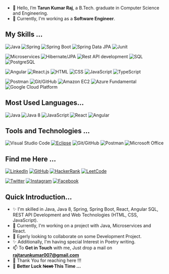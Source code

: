 - 👋 Hello, I’m **Tarun Kumar Raj**, a B.Tech. graduate in Computer Science and Engineering.
- 👀 Currently, I'm working as a **Software Engineer**.

## My Skills ...
![Java](https://img.shields.io/badge/-Java-000000?style=for-the-badge&logo=java)
![Spring](https://img.shields.io/badge/-Spring-000000?style=for-the-badge&logo=spring)
![Spring Boot](https://img.shields.io/badge/-Spring%20Boot-000000?style=for-the-badge&logo=spring)
![Spring Data JPA](https://img.shields.io/badge/-Spring%20Data%20JPA-000000?style=for-the-badge&logo=spring)
![Junit](https://img.shields.io/badge/-Junit-000000?style=for-the-badge&logo=junit)

![Microservices](https://img.shields.io/badge/-Microservices-000000?style=for-the-badge&logo=microservices)
![Hibernate/JPA](https://img.shields.io/badge/-Hibernate%2FJPA-000000?style=for-the-badge&logo=hibernate)
![Rest API development](https://img.shields.io/badge/-Rest%20API%20development-000000?style=for-the-badge&logo=rest)
![SQL](https://img.shields.io/badge/-SQL-000000?style=for-the-badge&logo=sql)
![PostgreSQL](https://img.shields.io/badge/-PostgreSQL-000000?style=for-the-badge&logo=postgresql)

![Angular](https://img.shields.io/badge/-Angular-000000?style=for-the-badge&logo=angular)
![React.js](https://img.shields.io/badge/-React.js-000000?style=for-the-badge&logo=react)
![HTML](https://img.shields.io/badge/-HTML-000000?style=for-the-badge&logo=html5)
![CSS](https://img.shields.io/badge/-CSS-000000?style=for-the-badge&logo=css3)
![JavaScript](https://img.shields.io/badge/-JavaScript-000000?style=for-the-badge&logo=javascript)
![TypeScript](https://img.shields.io/badge/-TypeScript-000000?style=for-the-badge&logo=typescript)

![Postman](https://img.shields.io/badge/-Postman-000000?style=for-the-badge&logo=postman)
![Git/GitHub](https://img.shields.io/badge/-Git%2FGitHub-000000?style=for-the-badge&logo=git)
![Amazon EC2](https://img.shields.io/badge/-Amazon%20EC2-000000?style=for-the-badge&logo=amazon-ec2)
![Azure Fundamental](https://img.shields.io/badge/-Azure%20Fundamental-000000?style=for-the-badge&logo=microsoft-azure)
![Google Cloud Platform](https://img.shields.io/badge/-Google%20Cloud%20Platform-000000?style=for-the-badge&logo=google-cloud)

## Most Used Languages...
![Java](https://img.shields.io/badge/-Java-000000?style=for-the-badge&color=red)
![Java 8](https://img.shields.io/badge/-Java%208-000000?style=for-the-badge&color=darkred)
![JavaScript](https://img.shields.io/badge/-JavaScript-000000?style=for-the-badge&color=yellow)
![React](https://img.shields.io/badge/-React-000000?style=for-the-badge&color=blue)
![Angular](https://img.shields.io/badge/-Angular-000000?style=for-the-badge&color=red)

## Tools and Technologies ...
![Visual Studio Code](https://img.shields.io/badge/-Visual%20Studio%20Code-007ACC?style=for-the-badge&logo=visual-studio-code)
[![Eclipse](https://img.shields.io/badge/-Eclipse-000000?style=for-the-badge&logo=eclipse)](https://www.eclipse.org/)
![Git/GitHub](https://img.shields.io/badge/-Git%2FGitHub-000000?style=for-the-badge&logo=git)
![Postman](https://img.shields.io/badge/-Postman-000000?style=for-the-badge&logo=postman)
![Microsoft Office](https://img.shields.io/badge/-Microsoft%20Office-D83B01?style=for-the-badge&logo=microsoft-office)

## Find me Here ...
[![LinkedIn](https://img.shields.io/badge/linkedin-blue?style=for-the-badge&logo=linkedin&logoColor=white&labelColor=0077B5)](https://www.linkedin.com/in/realtarunraj/)
[![GitHub](https://img.shields.io/badge/GitHub-blue?style=for-the-badge&logo=github&logoColor=white&labelColor=181717)](https://github.com/realtarunraj/)
[![HackerRank](https://img.shields.io/badge/HackerRank-blue?style=for-the-badge&logo=hackerrank&logoColor=white&labelColor=2EC866)](https://www.hackerrank.com/realtarunraj123/)
[![LeetCode](https://img.shields.io/badge/LeetCode-blue?style=for-the-badge&logo=leetcode&logoColor=white&labelColor=F89F1B)](https://leetcode.com/realtarunraj/)

[![Twitter](https://img.shields.io/badge/Twitter-blue?style=for-the-badge&logo=x.com)](https://twitter.com/realtarunraj/)
[![Instagram](https://img.shields.io/badge/Instagram-blue?style=for-the-badge&logo=instagram&logoColor=white&labelColor=E4405F)](https://www.instagram.com/realtarunraj/)
[![Facebook](https://img.shields.io/badge/Facebook-blue?style=for-the-badge&logo=facebook&logoColor=white&labelColor=1877F2)](https://www.facebook.com/realtarunraj/)

## Quick Introduction...
- ✨ I'm skilled in Java, Java 8, Spring, Spring Boot, React, Angular SQL, REST API Development and Web Technologies (HTML, CSS, JavaScript).
- 🌱 Currently, I'm working on a project with Java, Microservices and React.
- 💞️ Egerly looking to collaborate on some Development Project.
- ✨ Additionally, I'm having special Interest in Poetry writing.
- 📫 To **Get in Touch** with me, Just drop a mail on **rajtarunkumar007@gmail.com**
- 👋 Thank You for reaching here !!!
- 💞️ **Better Luck N̶e̶x̶t̶  This Time ...**

<!---
realtarunraj/realtarunraj is a ✨ special ✨ repository because its `README.md` (this file) appears on your GitHub profile.
You can click the Preview link to take a look at your changes.
--->
